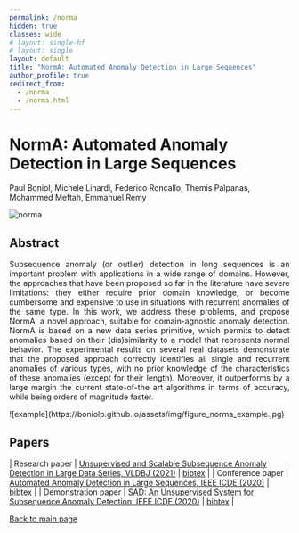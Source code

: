 ```yaml
---
permalink: /norma
hidden: true
classes: wide
# layout: single-hf
# layout: single
layout: default
title: "NormA: Automated Anomaly Detection in Large Sequences"
author_profile: true
redirect_from: 
  - /norma
  - /norma.html
---
```


# NormA: Automated Anomaly Detection in Large Sequences
Paul Boniol, Michele Linardi, Federico Roncallo, Themis Palpanas, Mohammed Meftah, Emmanuel Remy


![norma](https://boniolp.github.io/assets/img/full_process_sumary_norma.jpg)

## Abstract
<p style='text-align: justify;'>
Subsequence anomaly (or outlier) detection in long sequences is an important problem with applications in a wide range of domains. 
However, the approaches that have been proposed so far in the literature have severe limitations: 
they either require prior domain knowledge, or become cumbersome and expensive to use in situations with recurrent anomalies of the same type. 
In this work, we address these problems, and propose NormA, a novel approach, suitable for domain-agnostic anomaly detection. 
NormA is based on a new data series primitive, which permits to detect anomalies based on their (dis)similarity to a model that represents normal behavior. 
The experimental results on several real datasets demonstrate that the proposed approach correctly identifies all single and recurrent anomalies of various types, with no prior knowledge of the characteristics of these anomalies (except for their length). 
Moreover, it outperforms by a large margin the current state-of-the art algorithms in terms of accuracy, while being orders of magnitude faster.
</p>
![example](https://boniolp.github.io/assets/img/figure_norma_example.jpg)

## Papers


| Research paper | [Unsupervised and Scalable Subsequence Anomaly Detection in Large Data Series, VLDBJ (2021)](https://boniolp.github.io/assets/pdfs/vldbj.pdf) | [bibtex](https://boniolp.github.io/assets/pdfs/vldbj.txt) |
| Conference paper | [Automated Anomaly Detection in Large Sequences, IEEE ICDE (2020)](https://boniolp.github.io/assets/pdfs/icde.pdf) | [bibtex](https://boniolp.github.io/assets/pdfs/icde.txt) |
| Demonstration paper | [SAD: An Unsupervised System for Subsequence Anomaly Detection, IEEE ICDE (2020)](https://boniolp.github.io/assets/pdfs/icdedemo.pdf) | [bibtex](https://boniolp.github.io/assets/pdfs/icdedemo.txt) |

[Back to main page](https://boniolp.github.io/)
